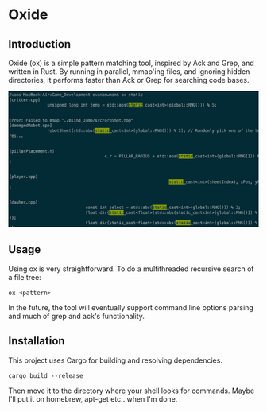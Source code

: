 # Oxide

## Introduction
Oxide (ox) is a simple pattern matching tool, inspired by Ack and Grep, and written in Rust. By running in parallel, mmap'ing files, and ignoring hidden directories, it performs faster than Ack or Grep for searching code bases.

<p align="center"><img src="screenshot.png"/></p>

## Usage
Using ox is very straightforward. To do a multithreaded recursive search of a file tree:
```
ox <pattern>
```

In the future, the tool will eventually support command line options parsing and much of grep and ack's functionality.

## Installation
This project uses Cargo for building and resolving dependencies.
```
cargo build --release
```
Then move it to the directory where your shell looks for commands. Maybe I'll put it on homebrew, apt-get etc.. when I'm done.
